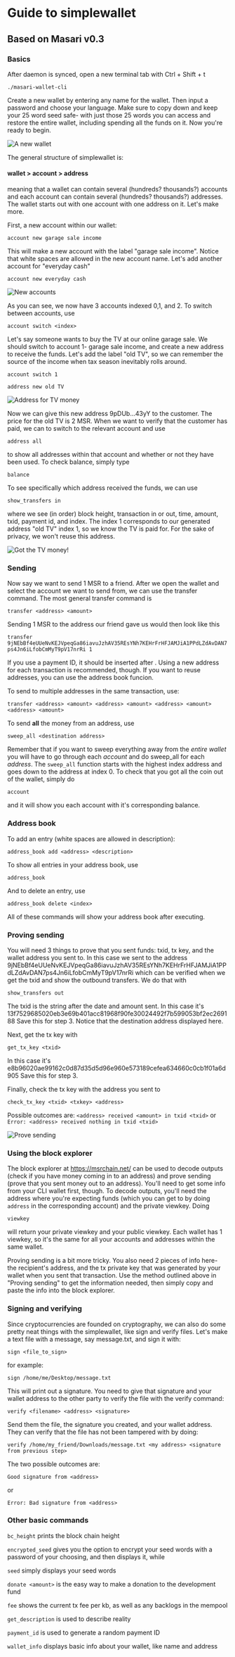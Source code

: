 # Guide to simplewallet
## Based on Masari v0.3

### Basics

After daemon is synced, open a new terminal tab with Ctrl + Shift + t

`./masari-wallet-cli`

Create a new wallet by entering any name for the wallet. Then input a password and choose your language. Make sure to copy down
and keep your 25 word seed safe- with just those 25 words you can access and restore the entire wallet, including spending all
the funds on it. Now you're ready to begin.

![A new wallet](https://github.com/Satori-Nakamoto/simplewallet-guide/blob/master/create_new_wallet.png)

The general structure of simplewallet is:

#### wallet > account > address

meaning that a wallet can contain several (hundreds? thousands?) accounts and each account can contain several 
(hundreds? thousands?) addresses. The wallet starts out with one account with one address on it. Let's make more.

First, a new account within our wallet:

`account new garage sale income`

This will make a new account with the label "garage sale income". Notice that white spaces are allowed in the new account name.
Let's add another account for "everyday cash"

`account new everyday cash`

![New accounts](https://github.com/Satori-Nakamoto/simplewallet-guide/blob/master/new_accts.png)

As you can see, we now have 3 accounts indexed 0,1, and 2. To switch between accounts, use 

`account switch <index>`

Let's say someone wants to buy the TV at our online garage sale. We should switch to account 1- garage sale income, and create 
a new address to receive the funds. Let's add the label "old TV", so we can remember the source of the income when tax season 
inevitably rolls around.

`account switch 1`

`address new old TV`

![Address for TV money](https://github.com/Satori-Nakamoto/simplewallet-guide/blob/master/new_add_oldTV.png)

Now we can give this new address 9pDUb...43yY to the customer. The price for the old TV is 2 MSR. When we want to verify that
the customer has paid, we can to switch to the relevant account and use

`address all`

to show all addresses within that account and whether or not they have been used. To check balance, simply type

`balance`

To see specifically which address received the funds, we can use

`show_transfers in`

where we see (in order) block height, transaction in or out, time, amount, txid, payment id, and index. The index 1
corresponds to our generated address "old TV" index 1, so we know the TV is paid for. For the sake of privacy, we won't reuse 
this address.

![Got the TV money!](https://github.com/Satori-Nakamoto/simplewallet-guide/blob/master/payment_receive_index1.png)

### Sending

Now say we want to send 1 MSR to a friend. After we open the wallet and select the account we want to send from, we can
use the transfer command. The most general transfer command is

`transfer <address> <amount>`

Sending 1 MSR to the address our friend gave us would then look like this

`transfer 9jNEbBf4eUUeNvKEJVpeqGa86iavuJzhAV35REsYNh7KEHrFrHFJAMJiA1PPdLZdAvDAN7ps4Jn6iLfobCmMyT9pV17nrRi 1`

If you use a payment ID, it should be inserted after <amount>. Using a new address for each transaction is recommended, though.
If you want to reuse addresses, you can use the address book funcion.
 
To send to multiple addresses in the same transaction, use:

`transfer <address> <amount> <address> <amount> <address> <amount> <address> <amount>`
 
To send **all** the money from an address, use
 
 `sweep_all <destination address>`
 
Remember that if you want to sweep everything away from the *entire wallet* you will have to go through each *account* and do
sweep_all for each *address*. The `sweep_all` function starts with the highest index address and goes down to the address
at index 0. To check that you got all the coin out of the wallet, simply do
 
 `account`
 
and it will show you each account with it's corresponding balance.

### Address book

To add an entry (white spaces are allowed in description):

`address_book add <address> <description>`

To show all entries in your address book, use

`address_book`

And to delete an entry, use

`address_book delete <index>`

All of these commands will show your address book after executing.

### Proving sending

You will need 3 things to prove that you sent funds: txid, tx key, and the wallet address you sent to. In this case we sent
to the address
9jNEbBf4eUUeNvKEJVpeqGa86iavuJzhAV35REsYNh7KEHrFrHFJAMJiA1PPdLZdAvDAN7ps4Jn6iLfobCmMyT9pV17nrRi
which can be verified when we get the txid and show the outbound transfers. We do that with

`show_transfers out`

The txid is the string after the date and amount sent. In this case it's
13f7529685020eb3e69b401acc81968f90fe30024492f7b599053bf2ec269188
Save this for step 3. Notice that the destination address displayed here.

Next, get the tx key with

`get_tx_key <txid>`

In this case it's
e8b96020ae99162c0d87d35d5d96e960e573189cefea634660c0cb1f01a6d905
Save this for step 3.

Finally, check the tx key with the address you sent to

`check_tx_key <txid> <txkey> <address>`

Possible outcomes are:
 `<address> received <amount> in txid <txid>`
or
 `Error: <address> received nothing in txid <txid>`
 
 ![Prove sending](https://github.com/Satori-Nakamoto/simplewallet-guide/blob/master/prove_sending.png)

### Using the block explorer

The block explorer at https://msrchain.net/ can be used to decode outputs (check if you have money coming in to an
address) and prove sending (prove that you sent money out to an address). You'll need to get some info from your CLI 
wallet first, though. To decode outputs, you'll need the address where you're expecting funds (which you can get to by 
doing `address` in the corresponding account) and the private viewkey. Doing

`viewkey`

will return your private viewkey and your public viewkey. Each wallet has 1 viewkey, so it's the same for all your accounts
and addresses within the same wallet.

Proving sending is a bit more tricky. You also need 2 pieces of info here- the recipient's address, and the tx private key
that was generated by your wallet when you sent that transaction. Use the method outlined above in "Proving sending" to get
the information needed, then simply copy and paste the info into the block explorer.


### Signing and verifying

Since cryptocurrencies are founded on cryptography, we can also do some pretty neat things with the simplewallet, like
sign and verify files. Let's make a text file with a message, say message.txt, and sign it with:

`sign <file_to_sign>`

for example: 

`sign /home/me/Desktop/message.txt`

This will print out a signature. You need to give that signature and your wallet address to the other party to 
verify the file with the verify command:

`verify <filename> <address> <signature>`

Send them the file, the signature you created, and your wallet address. They can verify that the file has not been 
tampered with by doing:

`verify /home/my_friend/Downloads/message.txt <my address> <signature from previous step>`

The two possible outcomes are:

 `Good signature from <address>`

or

 `Error: Bad signature from <address>`
 
 
### Other basic commands
 
`bc_height` prints the block chain height
 
`encrypted_seed` gives you the option to encrypt your seed words with a password of your choosing, and then displays it, while
 
`seed` simply displays your seed words
 
`donate <amount>` is the easy way to make a donation to the development fund

`fee` shows the current tx fee per kb, as well as any backlogs in the mempool

`get_description` is used to describe reality

`payment_id` is used to generate a random payment ID

`wallet_info` displays basic info about your wallet, like name and address

